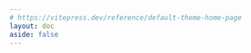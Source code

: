 ```yaml
---
# https://vitepress.dev/reference/default-theme-home-page
layout: doc
aside: false
---
```


<script setup>

import {
  VPTeamPage,
  VPTeamPageTitle,
  VPTeamMembers
} from 'vitepress/theme'

import { useData } from 'vitepress'

const { theme, page, frontmatter } = useData()


</script>

<VPTeamPage>
  <VPTeamPageTitle>
    <template #title>
      Posts
    </template>
    <template #lead>
      我的文章
    </template>
  </VPTeamPageTitle>
</VPTeamPage>

<ArchiveList :items ="theme.posts" />

<style>

.content{
    max-width: unset !important;
}

</style>
